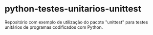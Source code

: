# python-testes-unitarios-unittest
Repositório com exemplo de utilização do pacote "unittest" para testes unitários de programas codificados com Python.
